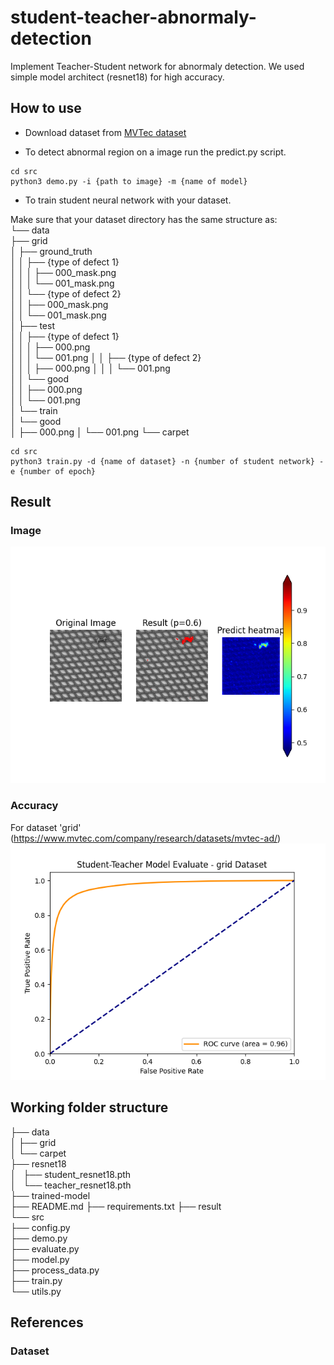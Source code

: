 # student-teacher-abnormaly-detection
Implement Teacher-Student network for abnormaly detection. We used simple model architect (resnet18) for high accuracy.

## How to use

* Download dataset from [MVTec dataset](https://www.mvtec.com/company/research/datasets/mvtec-ad/)

* To detect abnormal region on a image run the predict.py script.
```
cd src
python3 demo.py -i {path to image} -m {name of model}
```

* To train student neural network with your dataset.

Make sure that your dataset directory has the same structure as:    
└── data   
    ├── grid    
    │   ├── ground_truth    
    │   │   ├── {type of defect 1}    
    │   │   │   ├── 000_mask.png    
    │   │   │   └── 001_mask.png    
    │   │   └── {type of defect 2}  
    │   │       ├── 000_mask.png    
    │   │       └── 001_mask.png    
    │   ├── test   
    │   │   ├── {type of defect 1}  
    │   │   │   ├── 000.png    
    │   │   │   └── 001.png 
    │   │   ├── {type of defect 2}  
    │   │   │   ├── 000.png 
    │   │   │   └── 001.png  
    │   │   └── good    
    │   │       ├── 000.png   
    │   │       └── 001.png    
    │   └── train    
    │       └── good    
    │           ├── 000.png 
    │           └── 001.png 
    └── carpet
```
cd src
python3 train.py -d {name of dataset} -n {number of student network} -e {number of epoch}
```

## Result
### Image
![Result](result/demo_result.png)
### Accuracy
For dataset 'grid' (https://www.mvtec.com/company/research/datasets/mvtec-ad/)
![ROC](result/demo_evaluate.png)

## Working folder structure
├── data   
│   ├── grid    
│   └── carpet  
├── resnet18  
│   ├── student_resnet18.pth    
│   └── teacher_resnet18.pth    
├── trained-model   
├── README.md 
├── requirements.txt 
├── result       
└── src  
    ├── config.py  
    ├── demo.py  
    ├── evaluate.py  
    ├── model.py  
    ├── process_data.py   
    ├── train.py  
    └── utils.py  

## References

### Dataset